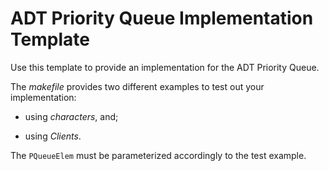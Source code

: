 # ADT Priority Queue Implementation Template

Use this template to provide an implementation for the ADT Priority Queue.

The *makefile* provides two different examples to test out your implementation:

- using *characters*, and;

- using *Clients*.

The `PQueueElem` must be parameterized accordingly to the test example.
